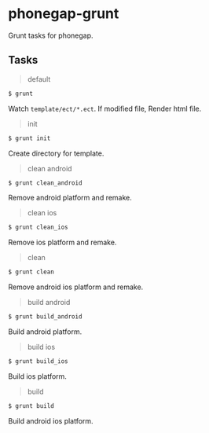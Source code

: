 # phonegap-grunt
Grunt tasks for phonegap.

## Tasks

> default

```sh
$ grunt
```

Watch `template/ect/*.ect`. If modified file, Render html file.

> init

```sh
$ grunt init
```

Create directory for template.

> clean android

```sh
$ grunt clean_android
```

Remove android platform and remake.

> clean ios

```sh
$ grunt clean_ios
```

Remove ios platform and remake.

> clean

```sh
$ grunt clean
```

Remove android ios platform and remake.

> build android

```sh
$ grunt build_android
```

Build android platform.

> build ios

```sh
$ grunt build_ios
```

Build ios platform.

> build

```sh
$ grunt build
```

Build android ios platform.
